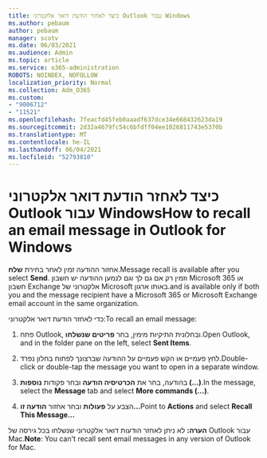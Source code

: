 ```yaml
---
title: כיצד לאחזר הודעת דואר אלקטרוני Outlook עבור Windows
ms.author: pebaum
author: pebaum
manager: scotv
ms.date: 06/03/2021
ms.audience: Admin
ms.topic: article
ms.service: o365-administration
ROBOTS: NOINDEX, NOFOLLOW
localization_priority: Normal
ms.collection: Adm_O365
ms.custom:
- "9006712"
- "11521"
ms.openlocfilehash: 7feacfd45feb0aaadf637dce34e668432623da19
ms.sourcegitcommit: 2d32a4679fc54c6bfdff04ee1026811743e5370b
ms.translationtype: MT
ms.contentlocale: he-IL
ms.lasthandoff: 06/04/2021
ms.locfileid: "52793810"
---
```

# <a name="how-to-recall-an-email-message-in-outlook-for-windows"></a><span data-ttu-id="12957-102">כיצד לאחזר הודעת דואר אלקטרוני Outlook עבור Windows</span><span class="sxs-lookup"><span data-stu-id="12957-102">How to recall an email message in Outlook for Windows</span></span>

<span data-ttu-id="12957-103">אחזור ההודעה זמין לאחר בחירת **שלח**.</span><span class="sxs-lookup"><span data-stu-id="12957-103">Message recall is available after you select **Send**.</span></span> <span data-ttu-id="12957-104">וזמין רק אם גם לך וגם לנמען ההודעה יש חשבון Microsoft 365 או חשבון Exchange אלקטרוני של Microsoft באותו ארגון.</span><span class="sxs-lookup"><span data-stu-id="12957-104">and is available only if both you and the message recipient have a Microsoft 365 or Microsoft Exchange email account in the same organization.</span></span> 

<span data-ttu-id="12957-105">כדי לאחזר הודעת דואר אלקטרוני:</span><span class="sxs-lookup"><span data-stu-id="12957-105">To recall an email message:</span></span>

1. <span data-ttu-id="12957-106">פתח Outlook, ובחלונית התיקיות מימין, בחר **פריטים שנשלחו**.</span><span class="sxs-lookup"><span data-stu-id="12957-106">Open Outlook, and in the folder pane on the left, select **Sent Items**.</span></span>

1. <span data-ttu-id="12957-107">לחץ פעמיים או הקש פעמיים על ההודעה שברצונך לפתוח בחלון נפרד.</span><span class="sxs-lookup"><span data-stu-id="12957-107">Double-click or double-tap the message you want to open in a separate window.</span></span>

1. <span data-ttu-id="12957-108">בהודעה, בחר את **הכרטיסיה הודעה** ובחר פקודות **נוספות (...)**.</span><span class="sxs-lookup"><span data-stu-id="12957-108">In the message, select the **Message** tab and select **More commands (...)**.</span></span>

1. <span data-ttu-id="12957-109">הצבע על **פעולות** ובחר אחזור **הודעה זו...**</span><span class="sxs-lookup"><span data-stu-id="12957-109">Point to **Actions** and select **Recall This Message...**</span></span>

<span data-ttu-id="12957-110">**הערה:** לא ניתן לאחזר הודעות דואר אלקטרוני שנשלחו בכל גירסה של Outlook עבור Mac.</span><span class="sxs-lookup"><span data-stu-id="12957-110">**Note**: You can't recall sent email messages in any version of Outlook for Mac.</span></span>